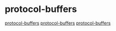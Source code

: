 # protocol-buffers

[protocol-buffers](https://github.com/google/gnostic)
[protocol-buffers](https://github.com/scalapb/ScalaPB)
[protocol-buffers](https://github.com/improbable-eng/ts-protoc-gen)

